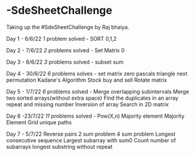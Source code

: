 # -SdeSheetChallenge
Taking up the #SdeSheetChallenge by Raj bhaiya. 

Day 1 - 6/6/22
*1* problem solved - SORT 0,1,2

Day 2 - 7/6/22
*2* problems solved - Set Matrix 0

Day 3 - 8/6/22
*3* problems solved - subset sum

Day 4 - 30/6/22
*6* problems solves - set matrix zero
                      pascals triangle
                      next permutation
                      Kadane's Algorithm
                      Stock buy and sell
                      Rotate matrix

Day 5 - 1/7/22
*6* problems solved - Merge overlapping subintervals
                      Merge two sorted arrays(without extra space)
                      Find the duplicates in an array
                      repeat and missing number
                      Inversion of array
                      Search in 2D matrix
                      
Day 6 -23/7/22 
*11* problems solved - Pow(X,n)
                       Majority element
                       Majority Element
                       Grid unique paths
                       
                       

Day 7 - 5/7/22
                       Reverse pairs
                       2 sum problem
                       4 sum problem
                       Longest consecutive sequence
                       Largest subarray with sum0
                       Count number of subarrays
                       longest substring without repeat
                       
